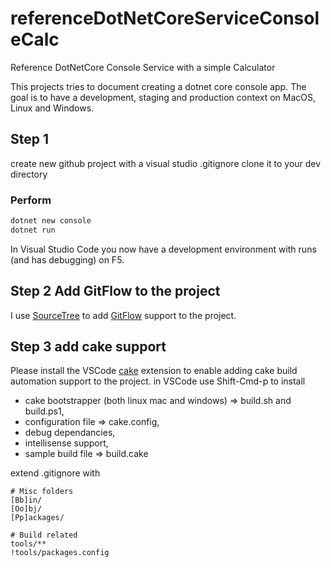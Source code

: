 # referenceDotNetCoreServiceConsoleCalc

Reference DotNetCore Console Service with a simple Calculator

This projects tries to document creating a dotnet core console app.
The goal is to have a development, staging  and production context on MacOS, Linux and Windows.

## Step 1

create new github project with a visual studio .gitignore
clone it to your dev directory

### Perform

```bash
dotnet new console
dotnet run
```

In Visual Studio Code you now have a development environment with runs (and has debugging) on F5.

## Step 2 Add GitFlow to the project

I use [SourceTree](https://www.sourcetreeapp.com/) to add [GitFlow](http://nvie.com/posts/a-successful-git-branching-model/) support to the project.

## Step 3 add cake support

Please install the VSCode [cake](https://cakebuild.net/) extension to enable adding cake build automation support to the project.
in VSCode use Shift-Cmd-p to install

- cake bootstrapper (both linux mac and windows) => build.sh and build.ps1,
- configuration file => cake.config,
- debug dependancies,
- intellisense support,
- sample build file => build.cake

extend .gitignore with

```gitignore
# Misc folders
[Bb]in/
[Oo]bj/
[Pp]ackages/

# Build related
tools/**
!tools/packages.config
```
